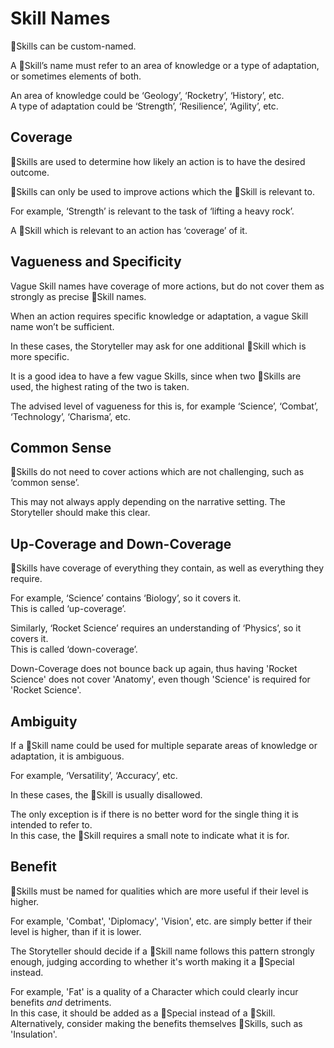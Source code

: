 # Skill Names

🧰Skills can be custom-named.

A 🧰Skill’s name must refer to an area of knowledge or a type of adaptation, or sometimes elements of both.

An area of knowledge could be ‘Geology’, ‘Rocketry’, ‘History’, etc.  
A type of adaptation could be ‘Strength’, ‘Resilience’, ‘Agility’, etc.

## Coverage

🧰Skills are used to determine how likely an action is to have the desired outcome.

🧰Skills can only be used to improve actions which the 🧰Skill is relevant to.

For example, ‘Strength’ is relevant to the task of ‘lifting a heavy rock’.

A 🧰Skill which is relevant to an action has ‘coverage’ of it.

## Vagueness and Specificity

Vague Skill names have coverage of more actions, but do not cover them as strongly as precise <span style="white-space:nowrap;">🧰Skill</span> names.

When an action requires specific knowledge or adaptation, a vague Skill name won’t be sufficient.

In these cases, the Storyteller may ask for one additional 🧰Skill which is more specific.

It is a good idea to have a few vague Skills, since when two 🧰Skills are used, the highest rating of the two is taken.

The advised level of vagueness for this is, for example ‘Science’, ‘Combat’, ‘Technology’, ‘Charisma’, etc.

## Common Sense

🧰Skills do not need to cover actions which are not challenging, such as ‘common sense’.

This may not always apply depending on the narrative setting. The Storyteller should make this clear.

## Up-Coverage and Down-Coverage

🧰Skills have coverage of everything they contain, as well as everything they require.

For example, ‘Science’ contains ‘Biology’, so it covers it.  
This is called ‘up-coverage’.

Similarly, ‘Rocket Science’ requires an understanding of ‘Physics’, so it covers it.  
This is called ‘down-coverage’.

Down-Coverage does not bounce back up again, thus having 'Rocket Science' does not cover 'Anatomy', even though 'Science' is required for 'Rocket Science'.

## Ambiguity

If a 🧰Skill name could be used for multiple separate areas of knowledge or adaptation, it is ambiguous.

For example, ‘Versatility’, ‘Accuracy’, etc.

In these cases, the 🧰Skill is usually disallowed.

The only exception is if there is no better word for the single thing it is intended to refer to.  
In this case, the 🧰Skill requires a small note to indicate what it is for.

## Benefit

🧰Skills must be named for qualities which are more useful if their level is higher.

For example, 'Combat', 'Diplomacy', 'Vision', etc. are simply better if their level is higher, than if it is lower.

The Storyteller should decide if a 🧰Skill name follows this pattern strongly enough, judging according to whether it's worth making it a 💠Special instead.

For example, 'Fat' is a quality of a Character which could clearly incur benefits *and* detriments.  
In this case, it should be added as a 💠Special instead of a 🧰Skill.  
<span class="subline">Alternatively, consider making the benefits themselves 🧰Skills, such as 'Insulation'.</span>
